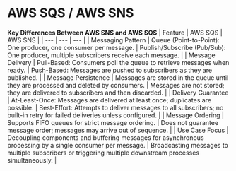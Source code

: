 # AWS SQS / AWS SNS

**Key Differences Between AWS SNS and AWS SQS**
| Feature | AWS SQS | AWS SNS |
| --- | --- | --- |
| Messaging Pattern | Queue (Point-to-Point): One producer, one consumer per message. | Publish/Subscribe (Pub/Sub): One producer, multiple subscribers receive each message. |
| Message Delivery | Pull-Based: Consumers poll the queue to retrieve messages when ready. | Push-Based: Messages are pushed to subscribers as they are published. |
| Message Persistence | Messages are stored in the queue until they are processed and deleted by consumers. | Messages are not stored; they are delivered to subscribers and then discarded. |
| Delivery Guarantee | At-Least-Once: Messages are delivered at least once; duplicates are possible. | Best-Effort: Attempts to deliver messages to all subscribers; no built-in retry for failed deliveries unless configured. |
| Message Ordering | Supports FIFO queues for strict message ordering. | Does not guarantee message order; messages may arrive out of sequence. |
| Use Case Focus | Decoupling components and buffering messages for asynchronous processing by a single consumer per message. | Broadcasting messages to multiple subscribers or triggering multiple downstream processes simultaneously. |
